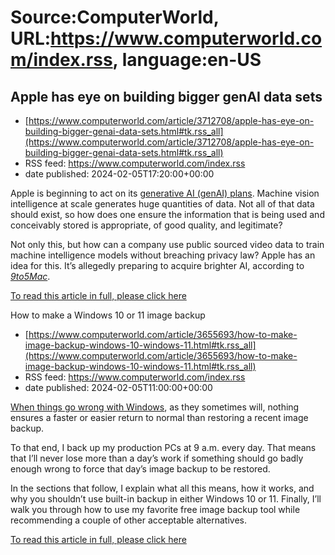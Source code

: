 # Source:ComputerWorld, URL:https://www.computerworld.com/index.rss, language:en-US

## Apple has eye on building bigger genAI data sets
 - [https://www.computerworld.com/article/3712708/apple-has-eye-on-building-bigger-genai-data-sets.html#tk.rss_all](https://www.computerworld.com/article/3712708/apple-has-eye-on-building-bigger-genai-data-sets.html#tk.rss_all)
 - RSS feed: https://www.computerworld.com/index.rss
 - date published: 2024-02-05T17:20:00+00:00

<article>
	<section class="page">
<p>Apple is beginning to act on its <a href="https://www.computerworld.com/article/3712060/hey-siri-where-will-you-be-after-the-genai-bubble-pops.html">generative AI (genAI) plans</a>. Machine vision intelligence at scale generates huge quantities of data. Not all of that data should exist, so how does one ensure the information that is being used and conceivably stored is appropriate, of good quality, and legitimate?</p><p>Not only this, but how can a company use public sourced video data to train machine intelligence models without breaching privacy law? Apple has an idea for this. It’s allegedly preparing to acquire brighter AI, according to <em><a href="https://9to5mac.com/2024/02/03/apple-brighter-ai/" rel="nofollow noopener" target="_blank">9to5Mac</a></em>.</p><p class="jumpTag"><a href="/article/3712708/apple-has-eye-on-building-bigger-genai-data-sets.html#jump">To read this article in full, please click here</a></p></section></articl

## How to make a Windows 10 or 11 image backup
 - [https://www.computerworld.com/article/3655693/how-to-make-image-backup-windows-10-windows-11.html#tk.rss_all](https://www.computerworld.com/article/3655693/how-to-make-image-backup-windows-10-windows-11.html#tk.rss_all)
 - RSS feed: https://www.computerworld.com/index.rss
 - date published: 2024-02-05T11:00:00+00:00

<article>
	<section class="page">
<p><a href="https://www.computerworld.com/article/3080839/repair-windows-10-and-11-step-by-step-guide.html">When things go wrong with Windows</a>, as they sometimes will, nothing ensures a faster or easier return to normal than restoring a recent image backup.</p><p>To that end, I back up my production PCs at 9 a.m. every day. That means that I’ll never lose more than a day’s work if something should go badly enough wrong to force that day’s image backup to be restored.</p><p>In the sections that follow, I explain what all this means, how it works, and why you shouldn’t use built-in backup in either Windows 10 or 11. Finally, I’ll walk you through how to use my favorite free image backup tool while recommending a couple of other acceptable alternatives.</p><p class="jumpTag"><a href="/article/3655693/how-to-make-image-backup-windows-10-windows-11.html#jump">To read this article in full, please click here</a></p></section></article>

